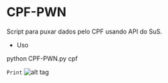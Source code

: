 # CPF-PWN
Script para puxar dados pelo CPF usando API do SuS.

- Uso

python CPF-PWN.py cpf

`Print` 
![alt tag](http://imgur.com/a/HBCGB.png)
